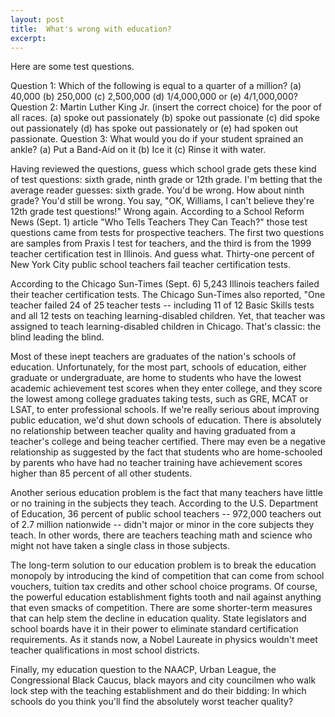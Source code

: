 ```yaml
---
layout: post
title:  What's wrong with education?
excerpt:
---
```












Here are some test questions.

Question 1: Which of the following is equal to a quarter of a million? (a) 40,000 (b) 250,000 (c) 2,500,000 (d) 1/4,000,000 or (e) 4/1,000,000? Question 2: Martin Luther King Jr. (insert the correct choice) for the poor of all races. (a) spoke out passionately (b) spoke out passionate (c) did spoke out passionately (d) has spoke out passionately or (e) had spoken out passionate. Question 3: What would you do if your student sprained an ankle? (a) Put a Band-Aid on it (b) Ice it (c) Rinse it with water.

Having reviewed the questions, guess which school grade gets these kind of test questions: sixth grade, ninth grade or 12th grade. I'm betting that the average reader guesses: sixth grade. You'd be wrong. How about ninth grade? You'd still be wrong. You say, "OK, Williams, I can't believe they're 12th grade test questions!" Wrong again. According to a School Reform News (Sept. 1) article "Who Tells Teachers They Can Teach?" those test questions came from tests for prospective teachers. The first two questions are samples from Praxis I test for teachers, and the third is from the 1999 teacher certification test in Illinois. And guess what. Thirty-one percent of New York City public school teachers fail teacher certification tests.

According to the Chicago Sun-Times (Sept. 6) 5,243 Illinois teachers failed their teacher certification tests. The Chicago Sun-Times also reported, "One teacher failed 24 of 25 teacher tests -- including 11 of 12 Basic Skills tests and all 12 tests on teaching learning-disabled children. Yet, that teacher was assigned to teach learning-disabled children in Chicago. That's classic: the blind leading the blind.

Most of these inept teachers are graduates of the nation's schools of education. Unfortunately, for the most part, schools of education, either graduate or undergraduate, are home to students who have the lowest academic achievement test scores when they enter college, and they score the lowest among college graduates taking tests, such as GRE, MCAT or LSAT, to enter professional schools. If we're really serious about improving public education, we'd shut down schools of education. There is absolutely no relationship between teacher quality and having graduated from a teacher's college and being teacher certified. There may even be a negative relationship as suggested by the fact that students who are home-schooled by parents who have had no teacher training have achievement scores higher than 85 percent of all other students.

Another serious education problem is the fact that many teachers have little or no training in the subjects they teach. According to the U.S. Department of Education, 36 percent of public school teachers -- 972,000 teachers out of 2.7 million nationwide -- didn't major or minor in the core subjects they teach. In other words, there are teachers teaching math and science who might not have taken a single class in those subjects.

The long-term solution to our education problem is to break the education monopoly by introducing the kind of competition that can come from school vouchers, tuition tax credits and other school choice programs. Of course, the powerful education establishment fights tooth and nail against anything that even smacks of competition. There are some shorter-term measures that can help stem the decline in education quality. State legislators and school boards have it in their power to eliminate standard certification requirements. As it stands now, a Nobel Laureate in physics wouldn't meet teacher qualifications in most school districts.

Finally, my education question to the NAACP, Urban League, the Congressional Black Caucus, black mayors and city councilmen who walk lock step with the teaching establishment and do their bidding: In which schools do you think you'll find the absolutely worst teacher quality?


